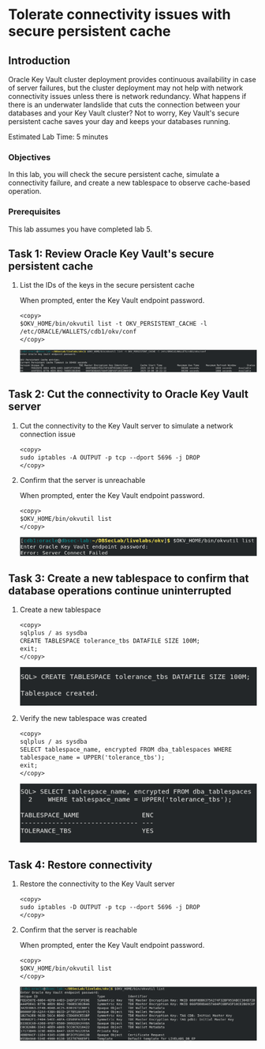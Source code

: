 # Tolerate connectivity issues with secure persistent cache

## Introduction
Oracle Key Vault cluster deployment provides continuous availability in case of server failures, but the cluster deployment may not help with network connectivity issues unless there is network redundancy. What happens if there is an underwater landslide that cuts the connection between your databases and your Key Vault cluster? Not to worry, Key Vault's secure persistent cache saves your day and keeps your databases running.

Estimated Lab Time: 5 minutes

### Objectives
In this lab, you will check the secure persistent cache, simulate a connectivity failure, and create a new tablespace to observe cache-based operation.

### Prerequisites
This lab assumes you have completed lab 5.

## Task 1: Review Oracle Key Vault's secure persistent cache

1. List the IDs of the keys in the secure persistent cache

    When prompted, enter the Key Vault endpoint password.

    ````
    <copy>
    $OKV_HOME/bin/okvutil list -t OKV_PERSISTENT_CACHE -l /etc/ORACLE/WALLETS/cdb1/okv/conf
    </copy>
    ````

   ![Key Vault](./images/Screenshot_2025-10-03_15.56.40.png "List the IDs of the keys in the secure persistent cache")

## Task 2: Cut the connectivity to Oracle Key Vault server

1. Cut the connectivity to the Key Vault server to simulate a network connection issue

    ````
    <copy>
    sudo iptables -A OUTPUT -p tcp --dport 5696 -j DROP
    </copy>
    ````

2. Confirm that the server is unreachable

    When prompted, enter the Key Vault endpoint password.

    ````
    <copy>
    $OKV_HOME/bin/okvutil list
    </copy>
    ````

   ![Key Vault](./images/Screenshot_2025-10-03_15.59.33.png "Confirm that the server is unreachable")

## Task 3: Create a new tablespace to confirm that database operations continue uninterrupted

1. Create a new tablespace

    ````
    <copy>
    sqlplus / as sysdba
    CREATE TABLESPACE tolerance_tbs DATAFILE SIZE 100M;
    exit;
    </copy>
    ````

   ![Key Vault](./images/Screenshot_2025-10-03_16.01.30.png "Create a new tablespace")

2. Verify the new tablespace was created

    ````
    <copy>
    sqlplus / as sysdba
    SELECT tablespace_name, encrypted FROM dba_tablespaces WHERE tablespace_name = UPPER('tolerance_tbs');
    exit;
    </copy>
    ````

   ![Key Vault](./images/Screenshot_2025-10-03_16.03.05.png "Verify the new tablespace was created")

## Task 4: Restore connectivity

1. Restore the connectivity to the Key Vault server

    ````
    <copy>
    sudo iptables -D OUTPUT -p tcp --dport 5696 -j DROP
    </copy>
    ````

2. Confirm that the server is reachable

    When prompted, enter the Key Vault endpoint password.

    ````
    <copy>
    $OKV_HOME/bin/okvutil list
    </copy>
    ````

   ![Key Vault](./images/Screenshot_2025-10-03_16.04.40.png "Confirm that the server is reachable")
